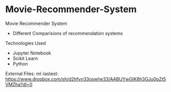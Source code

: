 # Movie-Recommender-System

Movie Recommender System 
  - Different Comparisions of recommendation systems
  
Technologies Used
  - Jupyter Notebook
  - Scikit Learn
  - Python
  
External Files:
    ml-lastest: https://www.dropbox.com/sh/d2hfvn33oswhe33/AABUYwGIK8h3GJu0pZt5VMZha?dl=0

